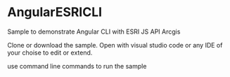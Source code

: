 # AngularESRICLI
Sample to demonstrate Angular CLI with ESRI JS API Arcgis

Clone or download the sample. Open with visual studio code or any IDE of your choise to edit or extend.

use command line commands to run the sample
